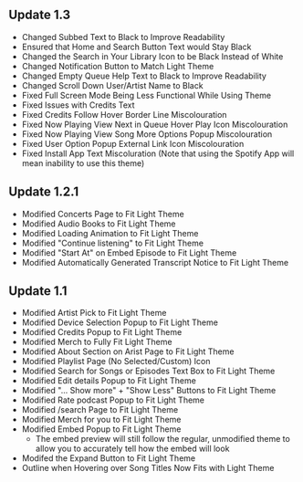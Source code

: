 ## Update 1.3
* Changed Subbed Text to Black to Improve Readability
* Ensured that Home and Search Button Text would Stay Black
* Changed the Search in Your Library Icon to be Black Instead of White
* Changed Notification Button to Match Light Theme
* Changed Empty Queue Help Text to Black to Improve Readability
* Changed Scroll Down User/Artist Name to Black
* Fixed Full Screen Mode Being Less Functional While Using Theme
* Fixed Issues with Credits Text
* Fixed Credits Follow Hover Border Line Miscolouration
* Fixed Now Playing View Next in Queue Hover Play Icon Miscolouration
* Fixed Now Playing View Song More Options Popup Miscolouration
* Fixed User Option Popup External Link Icon Miscolouration
* Fixed Install App Text Miscoluration (Note that using the Spotify App will mean inability to use this theme)

## Update 1.2.1
* Modified Concerts Page to Fit Light Theme
* Modified Audio Books to Fit Light Theme
* Modified Loading Animation to Fit Light Theme
* Modified "Continue listening" to Fit Light Theme
* Modified "Start At" on Embed Episode to Fit Light Theme
* Modified Automatically Generated Transcript Notice to Fit Light Theme

## Update 1.1
* Modified Artist Pick to Fit Light Theme
* Modified Device Selection Popup to Fit Light Theme
* Modified Credits Popup to Fit Light Theme
* Modified Merch to Fully Fit Light Theme
* Modified About Section on Arist Page to Fit Light Theme
* Modified Playlist Page (No Selected/Custom) Icon 
* Modified Search for Songs or Episodes Text Box to Fit Light Theme
* Modified Edit details Popup to Fit Light Theme
* Modified "... Show more" + "Show Less" Buttons to Fit Light Theme
* Modified Rate podcast Popup to Fit Light Theme
* Modified /search Page to Fit Light Theme
* Modified Merch for you to Fit Light Theme
* Modified Embed Popup to Fit Light Theme
	- The embed preview will still follow the regular, unmodified theme to allow you to accurately tell how the embed will look
* Modifed the Expand Button to Fit Light Theme
* Outline when Hovering over Song Titles Now Fits with Light Theme
